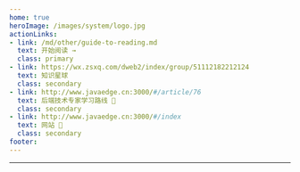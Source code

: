 ```yaml
---
home: true
heroImage: /images/system/logo.jpg
actionLinks:
- link: /md/other/guide-to-reading.md
  text: 开始阅读 →
  class: primary
- link: https://wx.zsxq.com/dweb2/index/group/51112182212124
  text: 知识星球
  class: secondary  
- link: http://www.javaedge.cn:3000/#/article/76
  text: 后端技术专家学习路线 👣
  class: secondary   
- link: http://www.javaedge.cn:3000/#/index
  text: 网站 💐
  class: secondary 
footer:  
---
```


---

